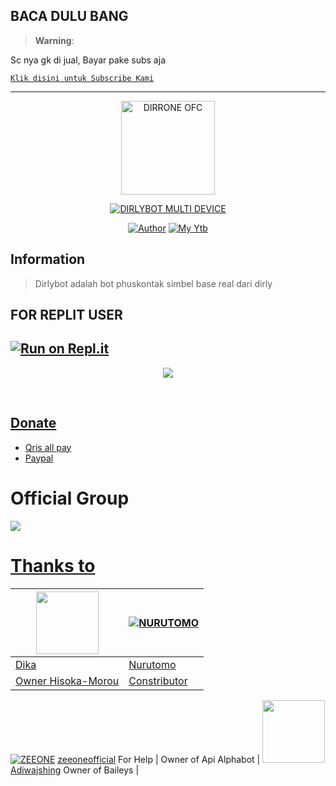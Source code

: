 ## BACA DULU BANG

> **Warning**:

Sc nya gk di jual, Bayar pake subs aja

[`Klik disini untuk Subscribe Kami`](https://YouTube.com/@dirroneofc)

-----------------------------------------------------

<p align="center">
<img src="https://github.com/dirroneofc.png" alt="DIRRONE OFC" width="150"/>


</p>
<p align="center">
<a href="#"><img title="DIRLYBOT MULTI DEVICE" src="https://img.shields.io/badge/DIRLYBOT MULTI DEVICE-green?colorA=%23ff0000&colorB=%23017e40&style=for-the-badge"></a>
</p>
<p align="center">
<a href="https://github.com/dirroneofc"><img title="Author" src="https://img.shields.io/badge/Author-DirroneOfc-red.svg?style=for-the-badge&logo=github"></a>
<a href="https://YouTube.com/@dirroneofc"><img title="My Ytb" src="https://img.shields.io/badge/Ytb-Dirroneofc-red.svg?style=for-the-badge&logo=github"></a>

## Information
> Dirlybot adalah bot phuskontak simbel base real dari dirly

## FOR REPLIT USER
[![Run on Repl.it](https://repl.it/badge/github/zeeoneofficial/Alphabot-Md)](https://repl.it/github/zeeoneofficial/Alphabot-Md)
------
<p align="center">
  <a href="https://youtu.be/jom_scHK09c"><img src="https://telegra.ph/file/873e2bbfbd1f15a535995.jpg" />
</p>
<br> 


## Donate
- [Qris all pay](https://telegra.ph/file/447be9e64d95c825f692b.jpg)
- [Paypal](https://paypal.me/zeeoneofc)

# Official Group
<a href="https://instabio.cc/Alphabot"><img src="https://img.shields.io/badge/Alphabot Support-25D366?style=for-the-badge&logo=whatsapp&logoColor=white" />

# Thanks to
<a href="https://github.com/DikaArdnt"><img src="https://github.com/DikaArdnt.png?size=100" width="100" height="100"></a> | [![NURUTOMO](https://github.com/Nurutomo.png?size=100)](https://github.com/Nurutomo) 
---|---
[Dika](https://github.com/DikaArdnt)  | [Nurutomo](https://github.com/Nurutomo)
Owner Hisoka-Morou | Constributor | [![ZEEONE](http://github.com/zeeoneofficial.png?size=100)](http://github.com/zeeoneofficial) [zeeoneofficial](https://zeeoneofficial.github.io)
For Help | Owner of Api Alphabot |
<a href="https://github.com/adiwajshing"><img src="https://github.com/adiwajshing.png?size=100" width="100" height="100"></a>
[Adiwajshing](https://github.com/adiwajshing)
Owner of Baileys |

